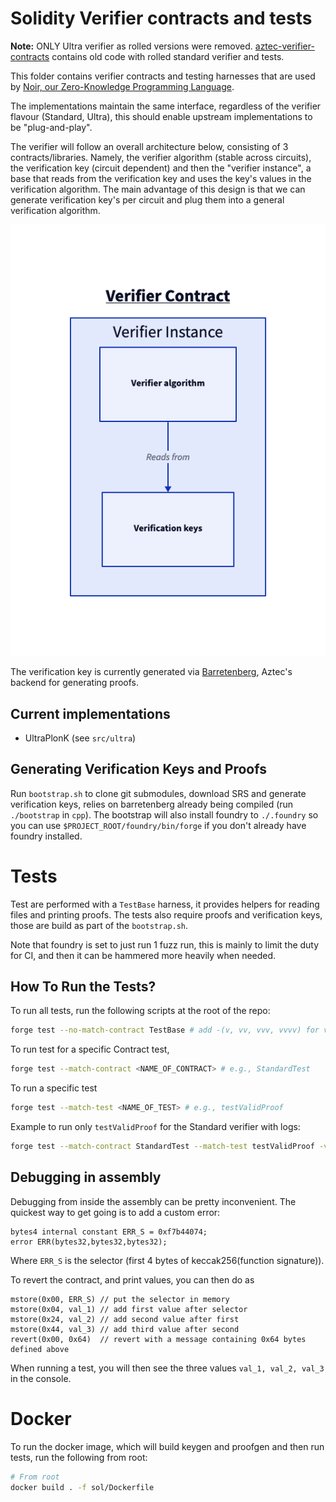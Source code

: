 # Solidity Verifier contracts and tests

**Note:** ONLY Ultra verifier as rolled versions were removed. [aztec-verifier-contracts](https://github.com/AztecProtocol/aztec-verifier-contracts) contains old code with rolled standard verifier and tests.

This folder contains verifier contracts and testing harnesses that are used by [Noir, our Zero-Knowledge Programming Language](https://github.com/noir-lang/noir).

The implementations maintain the same interface, regardless of the verifier flavour (Standard, Ultra), this should enable upstream implementations to be "plug-and-play".

The verifier will follow an overall architecture below, consisting of 3 contracts/libraries. Namely, the verifier algorithm (stable across circuits), the verification key (circuit dependent) and then the "verifier instance", a base that reads from the verification key and uses the key's values in the verification algorithm. The main advantage of this design is that we can generate verification key's per circuit and plug them into a general verification algorithm.

![Verifier architecture](./figures/verifier.png)

The verification key is currently generated via [Barretenberg](https://github.com/AztecProtocol/barretenberg/blob/master/cpp/src/aztec/plonk_honk_shared/verification_key/sol_gen.hpp), Aztec's backend for generating proofs.

## Current implementations

- UltraPlonK (see `src/ultra`)

## Generating Verification Keys and Proofs

Run `bootstrap.sh` to clone git submodules, download SRS and generate verification keys, relies on barretenberg already being compiled (run `./bootstrap` in `cpp`). The bootstrap will also install foundry to `./.foundry` so you can use `$PROJECT_ROOT/foundry/bin/forge` if you don't already have foundry installed.

# Tests

Test are performed with a `TestBase` harness, it provides helpers for reading files and printing proofs. The tests also require proofs and verification keys, those are build as part of the `bootstrap.sh`.

Note that foundry is set to just run 1 fuzz run, this is mainly to limit the duty for CI, and then it can be hammered more heavily when needed.

## How To Run the Tests?

To run all tests, run the following scripts at the root of the repo:

```bash
forge test --no-match-contract TestBase # add -(v, vv, vvv, vvvv) for verbosity of logs, no logs emitted as default
```

To run test for a specific Contract test,

```bash
forge test --match-contract <NAME_OF_CONTRACT> # e.g., StandardTest
```

To run a specific test

```bash
forge test --match-test <NAME_OF_TEST> # e.g., testValidProof
```

Example to run only `testValidProof` for the Standard verifier with logs:

```bash
forge test --match-contract StandardTest --match-test testValidProof -vvvv
```

## Debugging in assembly

Debugging from inside the assembly can be pretty inconvenient. The quickest way to get going is to add a custom error:

```solidity
bytes4 internal constant ERR_S = 0xf7b44074;
error ERR(bytes32,bytes32,bytes32);
```

Where `ERR_S` is the selector (first 4 bytes of keccak256(function signature)).

To revert the contract, and print values, you can then do as

```solidity
mstore(0x00, ERR_S) // put the selector in memory
mstore(0x04, val_1) // add first value after selector
mstore(0x24, val_2) // add second value after first
mstore(0x44, val_3) // add third value after second
revert(0x00, 0x64)  // revert with a message containing 0x64 bytes defined above
```

When running a test, you will then see the three values `val_1, val_2, val_3` in the console.

# Docker

To run the docker image, which will build keygen and proofgen and then run tests, run the following from root:

```bash
# From root
docker build . -f sol/Dockerfile
```
